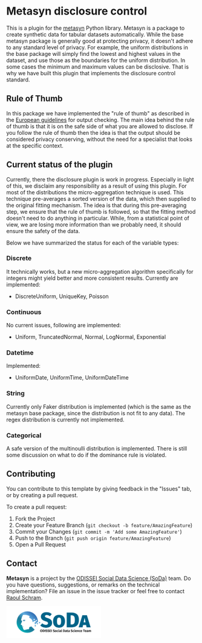 # Metasyn disclosure control

This is a plugin for the [metasyn](https://github.com/sodascience/metasyn) Python library. Metasyn
is a package to create synthetic data for tabular datasets automatically.
While the base metasyn package is generally good at protecting privacy, it doesn't adhere to any
standard level of privacy. For example, the uniform distributions in the base package will simply find
the lowest and highest values in the dataset, and use those as the boundaries for the uniform
distribution. In some cases the minimum and maximum values can be disclosive. That is why we have
built this plugin that implements the disclosure control standard.

## Rule of Thumb

In this package we have implemented the "rule of thumb" as described in the
[European guidelines](https://ec.europa.eu/eurostat/cros/system/files/dwb_standalone-document_output-checking-guidelines.pdf)
for output checking. The main idea behind the rule of thumb is that it is on the safe side
of what you are allowed to disclose. If you follow the rule of thumb then the idea is that
the output should be considered privacy conserving, without the need for a specialist that
looks at the specific context.

## Current status of the plugin

Currently, there the disclosure plugin is work in progress. Especially in light of this, we disclaim
any responsibility as a result of using this plugin. For most of the distributions
the micro-aggregation technique is used. This technique pre-averages a sorted version of the data,
which then supplied to the original fitting mechanism. The idea is that during this pre-averaging
step, we ensure that the rule of thumb is followed, so that the fitting method doesn't need to do
anything in particular. While, from a statistical point of view, we are losing more information than
we probably need, it should ensure the safety of the data. 

Below we have summarized the status for each of the variable types:

### Discrete

It technically works, but a new micro-aggregation algorithm specifically for integers might yield
better and more consistent results. Currently are implemented:

- DiscreteUniform, UniqueKey, Poisson

### Continuous

No current issues, following are implemented:

- Uniform, TruncatedNormal, Normal, LogNormal, Exponential

### Datetime

Implemented:

- UniformDate, UniformTime, UniformDateTime

### String

Currently only Faker distribution is implemented (which is the same as the metasyn base package,
since the distribution is not fit to any data). The regex distribution is currently not implemented.

### Categorical

A safe version of the multinoulli distribution is implemented. There is still some discussion on what to do if the dominance
rule is violated.


<!-- CONTRIBUTING -->
## Contributing
You can contribute to this template by giving feedback in the "Issues" tab, or by creating a pull request.

To create a pull request:
1. Fork the Project
2. Create your Feature Branch (`git checkout -b feature/AmazingFeature`)
3. Commit your Changes (`git commit -m 'Add some AmazingFeature'`)
4. Push to the Branch (`git push origin feature/AmazingFeature`)
5. Open a Pull Request


<!-- CONTACT -->
## Contact
**Metasyn** is a project by the [ODISSEI Social Data Science (SoDa)](https://odissei-data.nl/nl/soda/) team.
Do you have questions, suggestions, or remarks on the technical implementation? File an issue in the issue tracker or feel free to contact [Raoul Schram](https://github.com/qubixes).

<img src="soda.png" alt="SoDa logo" width="250px"/> 
